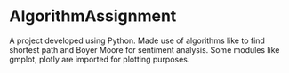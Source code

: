 # AlgorithmAssignment

A project developed using Python. Made use of algorithms like to find shortest path and Boyer Moore for sentiment analysis.
Some modules like gmplot, plotly are imported for plotting purposes.
